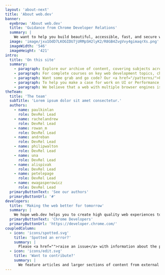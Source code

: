 ```yaml
---
layout: 'about-next'
title: 'About web.dev'
banner:
  eyebrow: 'About web.dev'
  title: 'Guidance from Chrome Developer Relations'
  summary: |
    We want to help you build beautiful, accessible, fast, and secure websites that work cross-browser, and for all of your users. This site is our home for content to help you on that journey, written by members of the Chrome team, and external experts.
  image: 'image/jxu1OdD7LKOGIDU7jURMpSH2lyK2/R8GB4ZvgVvy4gimaqrXs.png'
  imageWidth: '546'
  imageHeight: '421'
intro:
  title: 'On this site'
  summary:
    - paragraph: Explore our archive of content, covering subjects across the web development stack. You’ll find the latest news and content on our <a href="/blog/">blog</a>, and you can discover content by groups on the explore page.
    - paragraph: For complete courses on key web development topics, check out <a href="/learn/">Learn</a>. Industry experts have developed these courses to take you right through a subject. They are structured to allow you to just dip into one or two modules of interest too.
    - paragraph: Want some grab and go code? Our <a href="/patterns/">Patterns</a> break down common web development requirements, whether you want to understand how to approach a certain UI component, or need to know how to copy an image to the <a href="/patterns/clipboard/">clipboard</a>, you’ll find a solution there.
    - paragraph: To help you make a case for work on UI or Performance, we have <a href="/tags/case-study/">case studies</a>. Find out how other companies have used metrics such as Core Web Vitals to see real results. And, if that’s quite enough reading for one day we also have a great archive of <a href="/podcasts/">podcasts</a> and other <a href="/shows/">shows</a>, plus recordings of our <a href="/spaces/">Twitter Space</a> sessions with members of the Chrome team.
    - paragraph: We believe that a web with multiple browser engines is important, and that web sites and applications should work well no matter which browser your visitors use. We know that you care about that too, and so content on this site should have cross-browser status clearly explained. You’ll see that many articles have a component showing browser support—the data comes from our friends at MDN, via the Browser Compat Data project that powers the data on MDN pages.
theTeam:
  title: 'The team'
  subTitle: 'Lorem ipsum dolor sit amet consectetur.'
  authors:
    - name: paulkinlan
      role: DevRel Lead
    - name: rachelandrew
      role: DevRel Lead
    - name: rowan_m
      role: DevRel Lead
    - name: andreban
      role: DevRel Lead
    - name: philipwalton
      role: DevRel Lead
    - name: una
      role: DevRel Lead
    - name: alispivak
      role: DevRel Lead
    - name: petelepage
      role: DevRel Lead
    - name: ewagasperowicz
      role: DevRel Lead
  primaryButtonText: 'See our authors'
  primaryButtonUrl: '#'
developers:
  title: 'Making the web better for tomorrow'
  summary: |
    We hope web.dev helps you to create high quality web experiences today, however the Chrome team is also working to make the web better tomorrow. If you want to learn more about what we are doing, and offer feedback on the features we are developing and contributing to, check out <a target="_blank" href="https://developer.chrome.com/">Chrome Developers</a>.
  primaryButtonText: 'Chrome Developers'
  primaryButtonUrl: 'https://developer.chrome.com/'
coupledColumn:
  - icon: 'icons/spotted.svg'
    title: 'Spotted an error?' 
    summary: |
      Please <a href="">raise an issue</a> with information about the page and what’s wrong, and we’ll take a look.
  - icon: 'icons/edit.svg'
    title: 'Want to contribute?' 
    summary: |
      We feature articles and larger sections of content from external authors. If you would like to pitch an article, <a target="_blank" href="https://rachelandrew.co.uk/">contact Rachel Andrew</a> with an outline of your idea.
---
```

